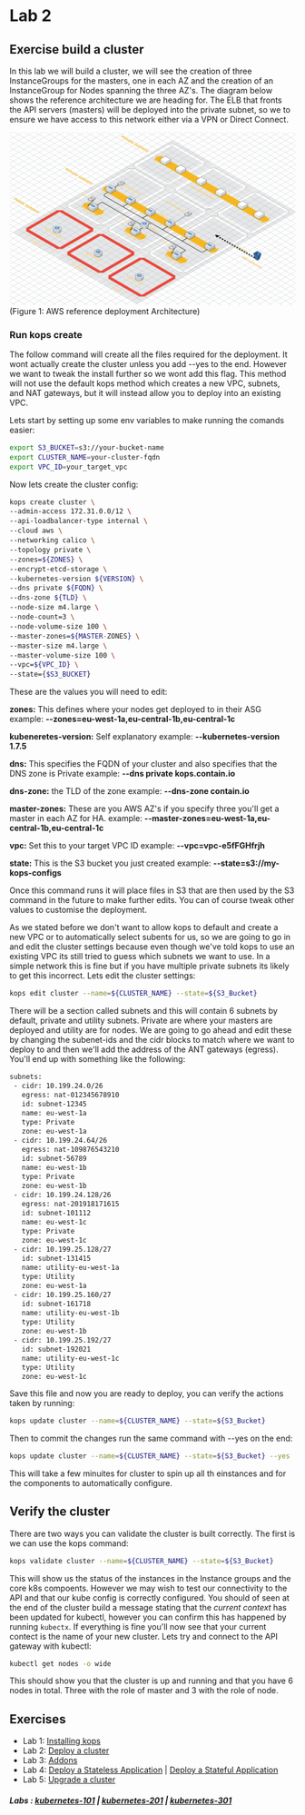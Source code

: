 # Lab 2

## Exercise build a cluster

In this lab we will build a cluster, we will see the creation of three InstanceGroups for the masters, one in each AZ and the creation of an InstanceGroup for Nodes spanning the three AZ's. The diagram below shows the reference architecture we are heading for. The ELB that fronts the API servers (masters) will be deployed into the private subnet, so we to ensure we have access to this network either via a VPN or Direct Connect.

![AWS kops](kubernetes-201/labs/img/deployment.png "Figure. 1")
(Figure 1: AWS reference deployment Architecture)

### Run kops create

The follow command will create all the files required for the deployment. It wont actually create the cluster unless you add --yes to the end. However we want to tweak the install further so we wont add this flag. This method will not use the default kops method which creates a new VPC, subnets, and NAT gateways, but it will instead allow you to deploy into an existing VPC.

Lets start by setting up some env variables to make running the comands easier:

```bash
export S3_BUCKET=s3://your-bucket-name
export CLUSTER_NAME=your-cluster-fqdn
export VPC_ID=your_target_vpc
```

Now lets create the cluster config:

```bash
kops create cluster \
--admin-access 172.31.0.0/12 \
--api-loadbalancer-type internal \
--cloud aws \
--networking calico \
--topology private \
--zones=${ZONES} \
--encrypt-etcd-storage \
--kubernetes-version ${VERSION} \
--dns private ${FQDN} \
--dns-zone ${TLD} \
--node-size m4.large \
--node-count=3 \
--node-volume-size 100 \
--master-zones=${MASTER-ZONES} \
--master-size m4.large \
--master-volume-size 100 \
--vpc=${VPC_ID} \
--state={$S3_BUCKET}
```

These are the values you will need to edit:

**zones:** This defines where your nodes get deployed to in their ASG
example:
**--zones=eu-west-1a,eu-central-1b,eu-central-1c**

**kubeneretes-version:** Self explanatory
example:
**--kubernetes-version 1.7.5**

**dns:** This specifies the FQDN of your cluster and also specifies that the DNS zone is Private
example:
**--dns private kops.contain.io**

**dns-zone:** the TLD of the zone
example:
**--dns-zone contain.io**

**master-zones:** These are you AWS AZ's if you specify three you'll get a master in each AZ for HA.
example:
**--master-zones=eu-west-1a,eu-central-1b,eu-central-1c**

**vpc:** Set this to your target VPC ID
example:
**--vpc=vpc-e5fFGHfrjh**

**state:** This is the S3 bucket you just created
example:
**--state=s3://my-kops-configs**

Once this command runs it will place files in S3 that are then used by the S3 command in the future to make further edits. You can of course tweak other values to customise the deployment.

As we stated before we don't want to allow kops to default and create a new VPC or to automatically select subents for us, so we are going to go in and edit the cluster settings because even though we've told kops to use an existing VPC its still tried to guess which subnets we want to use. In a simple network this is fine but if you have multiple private subnets its likely to get this incorrect. Lets edit the cluster settings:

```bash
kops edit cluster --name=${CLUSTER_NAME} --state=${S3_Bucket}
```

There will be a section called subnets and this will contain 6 subnets by default, private and utility subnets. Private are where your masters are deployed and utility are for nodes. We are going to go ahead and edit these by changing the subenet-ids and the cidr blocks to match where we want to deploy to and then we'll add the address of the ANT gateways (egress). You'll end up with something like the following:

```
subnets:
 - cidr: 10.199.24.0/26
   egress: nat-012345678910
   id: subnet-12345
   name: eu-west-1a
   type: Private
   zone: eu-west-1a
 - cidr: 10.199.24.64/26
   egress: nat-109876543210
   id: subnet-56789
   name: eu-west-1b
   type: Private
   zone: eu-west-1b
 - cidr: 10.199.24.128/26
   egress: nat-201918171615
   id: subnet-101112
   name: eu-west-1c
   type: Private
   zone: eu-west-1c
 - cidr: 10.199.25.128/27
   id: subnet-131415
   name: utility-eu-west-1a
   type: Utility
   zone: eu-west-1a
 - cidr: 10.199.25.160/27
   id: subnet-161718
   name: utility-eu-west-1b
   type: Utility
   zone: eu-west-1b
 - cidr: 10.199.25.192/27
   id: subnet-192021
   name: utility-eu-west-1c
   type: Utility
   zone: eu-west-1c
```

Save this file and now you are ready to deploy, you can verify the actions taken by running:

```bash
kops update cluster --name=${CLUSTER_NAME} --state=${S3_Bucket}
```

Then to commit the changes run the same command with --yes on the end:

```bash
kops update cluster --name=${CLUSTER_NAME} --state=${S3_Bucket} --yes
```

This will take a few minuites for cluster to spin up all th einstances and for the components to automatically configure.

## Verify the cluster

There are two ways you can validate the cluster is built correctly. The first is we can use the kops command:

```bash
kops validate cluster --name=${CLUSTER_NAME} --state=${S3_Bucket}
```

This will show us the status of the instances in the Instance groups and the core k8s compoents. However we may wish to test our connectivity to the API and that our kube config is correctly configured. You should of seen at the end of the cluster build a message stating that the *current context* has been updated for kubectl, however you can confirm this has happened by running ```kubectx```. If everything is fine you'll now see that your current contect is the name of your new cluster. Lets try and connect to the API gateway with kubectl:

```bash
kubectl get nodes -o wide
```

This should show you that the cluster is up and running and that you have 6 nodes in total. Three with the role of master and 3 with the role of node.

## Exercises

- Lab 1: [Installing kops](/kubernetes-201/labs/00-install-kops.md)
- Lab 2: [Deploy a cluster](/kubernetes-201/labs/01-deploy-cluster.md)
- Lab 3: [Addons](/kubernetes-201/labs/02-addons.md)
- Lab 4: [Deploy a Stateless Application](/kubernetes-201/labs/03-deploy-service.md) | [Deploy a Stateful Application](/kubernetes-201/labs/03-deploy-stateful-service.md)
- Lab 5: [Upgrade a cluster](/kubernetes-201/labs/04-upgrading.md)

##### Labs : [kubernetes-101](/kubernetes-101/) | [kubernetes-201](/kubernetes-201/) | [kubernetes-301](/kubernetes-301/)
